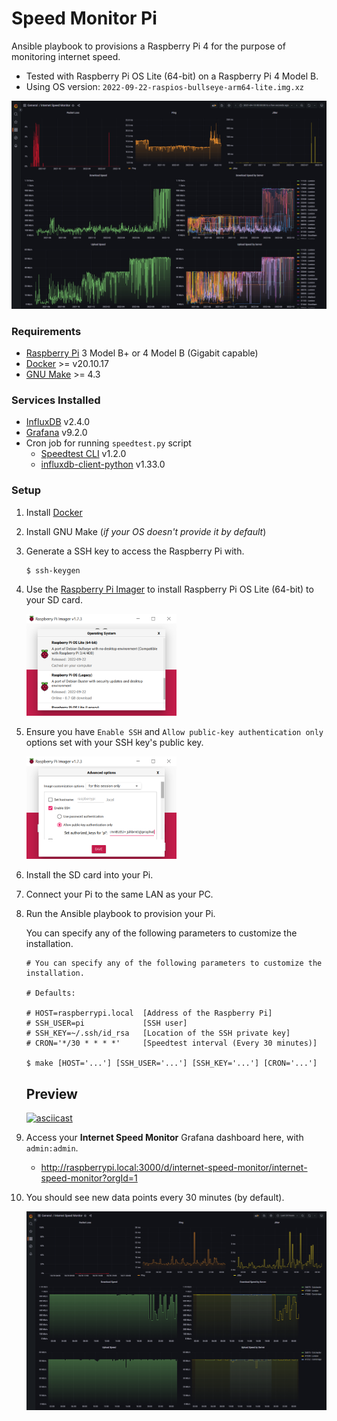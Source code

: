 # Speed Monitor Pi

Ansible playbook to provisions a Raspberry Pi 4 for the purpose of monitoring internet speed.

- Tested with Raspberry Pi OS Lite (64-bit) on a Raspberry Pi 4 Model B.
- Using OS version: `2022-09-22-raspios-bullseye-arm64-lite.img.xz`

![Dashboard past year](./screenshots/dashboard-past-year.png)

### Requirements
- [Raspberry Pi](https://www.raspberrypi.org/) 3 Model B+ or 4 Model B (Gigabit capable)
- [Docker][docker] >= v20.10.17
- [GNU Make][make] >= 4.3

### Services Installed
- [InfluxDB](https://portal.influxdata.com/downloads/) v2.4.0
- [Grafana](https://grafana.com/docs/grafana/latest/setup-grafana/installation/) v9.2.0
- Cron job for running `speedtest.py` script
    - [Speedtest CLI](https://www.speedtest.net/apps/cli) v1.2.0
    - [influxdb-client-python](https://github.com/influxdata/influxdb-client-python) v1.33.0

### Setup

1.  Install [Docker](https://docs.docker.com/get-docker/)

2.  Install GNU Make (*if your OS doesn't provide it by default*)

3.  Generate a SSH key to access the Raspberry Pi with.

    ```shell
    $ ssh-keygen
    ```

4.  Use the [Raspberry Pi Imager](https://www.raspberrypi.com/software/) to install Raspberry Pi OS Lite (64-bit) to your SD card.

    <img alt="OS selection" src="./screenshots/pi-imager-1.png" width="50%" height="50%">

5.  Ensure you have `Enable SSH` and `Allow public-key authentication only` options set with your SSH key's public key.

    <img alt="Enable SSH option" src="./screenshots/pi-imager-2.png" width="50%" height="50%">

6.  Install the SD card into your Pi.

7.  Connect your Pi to the same LAN as your PC.

8.  Run the Ansible playbook to provision your Pi.

    You can specify any of the following parameters to customize the installation.

    ```shell
    # You can specify any of the following parameters to customize the installation.

    # Defaults:

    # HOST=raspberrypi.local  [Address of the Raspberry Pi]
    # SSH_USER=pi             [SSH user]
    # SSH_KEY=~/.ssh/id_rsa   [Location of the SSH private key]
    # CRON='*/30 * * * *'     [Speedtest interval (Every 30 minutes)]

    $ make [HOST='...'] [SSH_USER='...'] [SSH_KEY='...'] [CRON='...']
    ```

    ## Preview

    [![asciicast](https://asciinema.org/a/t1KNY1QrKAJWiu2aPVcjUmx2f.svg)](https://asciinema.org/a/t1KNY1QrKAJWiu2aPVcjUmx2f)

9.  Access your **Internet Speed Monitor** Grafana dashboard here, with `admin:admin`.

    - http://raspberrypi.local:3000/d/internet-speed-monitor/internet-speed-monitor?orgId=1

10. You should see new data points every 30 minutes (by default).

    ![Dashboard](./screenshots/dashboard.png)

[rpi]: https://www.raspberrypi.org/
[docker]: https://docs.docker.com/get-docker/
[make]: https://www.gnu.org/software/make/
